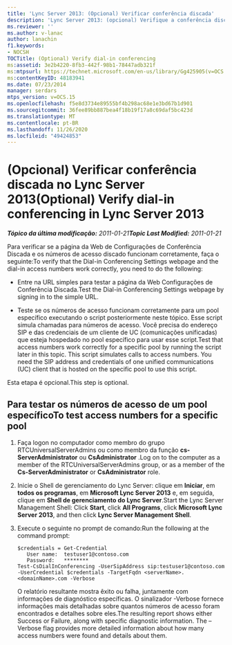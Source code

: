 ```yaml
---
title: 'Lync Server 2013: (Opcional) Verificar conferência discada'
description: 'Lync Server 2013: (opcional) Verifique a conferência discada.'
ms.reviewer: ''
ms.author: v-lanac
author: lanachin
f1.keywords:
- NOCSH
TOCTitle: (Optional) Verify dial-in conferencing
ms:assetid: 3e2b4220-8fb3-442f-98b1-78447adb321f
ms:mtpsurl: https://technet.microsoft.com/en-us/library/Gg425905(v=OCS.15)
ms:contentKeyID: 48183941
ms.date: 07/23/2014
manager: serdars
mtps_version: v=OCS.15
ms.openlocfilehash: f5e8d3734e89555bf4b298ac68e1e3bd67b1d901
ms.sourcegitcommit: 36fee89bb887bea4f18b19f17a8c69daf5bc423d
ms.translationtype: MT
ms.contentlocale: pt-BR
ms.lasthandoff: 11/26/2020
ms.locfileid: "49424853"
---
```

# <a name="optional-verify-dial-in-conferencing-in-lync-server-2013"></a><span data-ttu-id="2a7a7-103">(Opcional) Verificar conferência discada no Lync Server 2013</span><span class="sxs-lookup"><span data-stu-id="2a7a7-103">(Optional) Verify dial-in conferencing in Lync Server 2013</span></span>

<div data-xmlns="http://www.w3.org/1999/xhtml">

<div class="topic" data-xmlns="http://www.w3.org/1999/xhtml" data-msxsl="urn:schemas-microsoft-com:xslt" data-cs="https://msdn.microsoft.com/">

<div data-asp="https://msdn2.microsoft.com/asp">



</div>

<div id="mainSection">

<div id="mainBody"><span data-ttu-id="2a7a7-104">

<span> </span></span><span class="sxs-lookup"><span data-stu-id="2a7a7-104">

<span> </span></span></span>

<span data-ttu-id="2a7a7-105">_**Tópico da última modificação:** 2011-01-21_</span><span class="sxs-lookup"><span data-stu-id="2a7a7-105">_**Topic Last Modified:** 2011-01-21_</span></span>

<span data-ttu-id="2a7a7-106">Para verificar se a página da Web de Configurações de Conferência Discada e os números de acesso discado funcionam corretamente, faça o seguinte:</span><span class="sxs-lookup"><span data-stu-id="2a7a7-106">To verify that the Dial-in Conferencing Settings webpage and the dial-in access numbers work correctly, you need to do the following:</span></span>

  - <span data-ttu-id="2a7a7-107">Entre na URL simples para testar a página da Web Configurações de Conferência Discada.</span><span class="sxs-lookup"><span data-stu-id="2a7a7-107">Test the Dial-in Conferencing Settings webpage by signing in to the simple URL.</span></span>

  - <span data-ttu-id="2a7a7-p101">Teste se os números de acesso funcionam corretamente para um pool específico executando o script posteriormente neste tópico. Esse script simula chamadas para números de acesso. Você precisa do endereço SIP e das credenciais de um cliente de UC (comunicações unificadas) que esteja hospedado no pool específico para usar esse script.</span><span class="sxs-lookup"><span data-stu-id="2a7a7-p101">Test that access numbers work correctly for a specific pool by running the script later in this topic. This script simulates calls to access numbers. You need the SIP address and credentials of one unified communications (UC) client that is hosted on the specific pool to use this script.</span></span>

<span data-ttu-id="2a7a7-111">Esta etapa é opcional.</span><span class="sxs-lookup"><span data-stu-id="2a7a7-111">This step is optional.</span></span>

<div>

## <a name="to-test-access-numbers-for-a-specific-pool"></a><span data-ttu-id="2a7a7-112">Para testar os números de acesso de um pool específico</span><span class="sxs-lookup"><span data-stu-id="2a7a7-112">To test access numbers for a specific pool</span></span>

1.  <span data-ttu-id="2a7a7-113">Faça logon no computador como membro do grupo RTCUniversalServerAdmins ou como membro da função **cs-ServerAdministrator** ou **CsAdministrator** .</span><span class="sxs-lookup"><span data-stu-id="2a7a7-113">Log on to the computer as a member of the RTCUniversalServerAdmins group, or as a member of the **Cs-ServerAdministrator** or **CsAdministrator** role.</span></span>

2.  <span data-ttu-id="2a7a7-114">Inicie o Shell de gerenciamento do Lync Server: clique em **Iniciar**, em **todos os programas**, em **Microsoft Lync Server 2013** e, em seguida, clique em **Shell de gerenciamento do Lync Server**.</span><span class="sxs-lookup"><span data-stu-id="2a7a7-114">Start the Lync Server Management Shell: Click **Start**, click **All Programs**, click **Microsoft Lync Server 2013**, and then click **Lync Server Management Shell**.</span></span>

3.  <span data-ttu-id="2a7a7-115">Execute o seguinte no prompt de comando:</span><span class="sxs-lookup"><span data-stu-id="2a7a7-115">Run the following at the command prompt:</span></span>
    
        $credentials = Get-Credential
           User name:  testuser1@contoso.com
           Password:   ********
        Test-CsDialInConferencing -UserSipAddress sip:testuser1@contoso.com -UserCredential $credentials -TargetFqdn <serverName>.<domainName>.com -Verbose
    
    <span data-ttu-id="2a7a7-p102">O relatório resultante mostra êxito ou falha, juntamente com informações de diagnóstico específicas. O sinalizador -Verbose fornece informações mais detalhadas sobre quantos números de acesso foram encontrados e detalhes sobre eles.</span><span class="sxs-lookup"><span data-stu-id="2a7a7-p102">The resulting report shows either Success or Failure, along with specific diagnostic information. The –Verbose flag provides more detailed information about how many access numbers were found and details about them.</span></span>

<span data-ttu-id="2a7a7-118"></div>

</div>

<span> </span>

</div>

</div>

</span><span class="sxs-lookup"><span data-stu-id="2a7a7-118"></div>

</div>

<span> </span>

</div>

</div>

</span></span></div>

